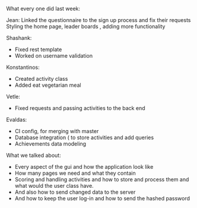 What every one did last week:

Jean:
Linked the questionnaire to the sign up process and fix their requests
Styling the home page, leader boards , adding more functionality

Shashank:
- Fixed rest template
- Worked on username validation

Konstantinos:
- Created activity class
- Added eat vegetarian meal
 
Vetle:
- Fixed requests and passing activities to the back end

Evaldas:
- CI config, for merging with master 
- Database integration ( to store activities  and add queries
- Achievements data modeling


What we talked about:
- Every aspect of the gui and how the application look like
- How many pages we need and what they contain
- Scoring and handling activities and how to store and process them and what would the user class have.
- And also how to send changed data to the server
- And how to keep the user log-in and how to send the hashed password 
